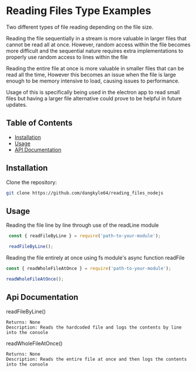 # Reading Files Type Examples

Two different types of file reading depending on the file size. 

Reading the file sequentially in a stream is more valuable in larger files that cannot be read all at once. However, random access within the file becomes more difficult and the sequential nature requires extra implementations to properly use random access to lines within the file

Reading the entire file at once is more valuable in smaller files that can be read all the time, However this becomes an issue when the file is large enough to be memory intensive to load, causing issues to performance.

Usage of this is specifically being used in the electron app to read small files but having a larger file alternative could prove to be helpful in future updates.

## Table of Contents
- [Installation](#installation)
- [Usage](#usage)
- [API Documentation](#api-documentation)

## Installation

Clone the repository:
   ```bash
   git clone https://github.com/dangkyle64/reading_files_nodejs
   ```
## Usage

Reading the file line by line through use of the readLine module
   ```javascript
    const { readFileByLine } = require('path-to-your-module');

    readFileByLine();
   ```
Reading the file entirely at once using fs module's async function readFile
   ```javascript
   const { readWholeFileAtOnce } = require('path-to-your-module');

   readWholeFileAtOnce();
   ```

## Api Documentation

readFileByLine()

    Returns: None 
    Description: Reads the hardcoded file and logs the contents by line into the console

readWholeFileAtOnce()

    Returns: None
    Description: Reads the entire file at once and then logs the contents into the console

